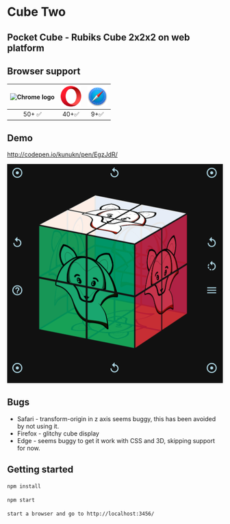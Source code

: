 # Cube Two

## Pocket Cube - Rubiks Cube 2x2x2 on web platform


## Browser support

| <img src="https://github.com/alrra/browser-logos/blob/master/chrome/chrome_128x128.png?raw=true" width="48px" height="48px" alt="Chrome logo"> | <img src="https://github.com/alrra/browser-logos/blob/master/opera/opera_128x128.png?raw=true" width="48px" height="48px" alt="Opera logo"> | <img src="https://github.com/alrra/browser-logos/blob/master/safari/safari_128x128.png?raw=true" width="48px" height="48px" alt="Safari logo"> 
|:---:|:---:|:---:|
| 50+ ✅ | 40+✅ | 9+✅ |


## Demo

http://codepen.io/kunukn/pen/EgzJdR/

![demo](/demo/pocket-cube.gif?raw=true)



## Bugs

* Safari - transform-origin in z axis seems buggy, this has been avoided by not using it.
* Firefox - glitchy cube display
* Edge - seems buggy to get it work with CSS and 3D, skipping support for now.

## Getting started
```
npm install

npm start

start a browser and go to http://localhost:3456/
```
